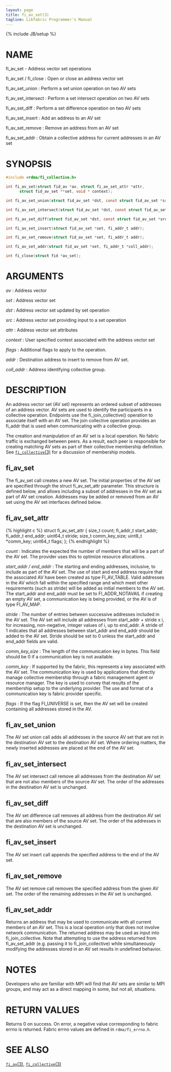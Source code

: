 ```yaml
---
layout: page
title: fi_av_set(3)
tagline: Libfabric Programmer's Manual
---
```

{% include JB/setup %}

# NAME

fi_av_set \- Address vector set operations

fi_av_set / fi_close
: Open or close an address vector set

fi_av_set_union
: Perform a set union operation on two AV sets

fi_av_set_intersect
: Perform a set intersect operation on two AV sets

fi_av_set_diff
: Perform a set difference operation on two AV sets

fi_av_set_insert
: Add an address to an AV set

fi_av_set_remove
: Remove an address from an AV set

fi_av_set_addr
: Obtain a collective address for current addresses in an AV set


# SYNOPSIS

```c
#include <rdma/fi_collective.h>

int fi_av_set(struct fid_av *av, struct fi_av_set_attr *attr,
	  struct fid_av_set **set, void * context);

int fi_av_set_union(struct fid_av_set *dst,	const struct fid_av_set *src);

int fi_av_set_intersect(struct fid_av_set *dst, const struct fid_av_set *src);

int fi_av_set_diff(struct fid_av_set *dst, const struct fid_av_set *src);

int fi_av_set_insert(struct fid_av_set *set, fi_addr_t addr);

int fi_av_set_remove(struct fid_av_set *set, fi_addr_t addr);

int fi_av_set_addr(struct fid_av_set *set, fi_addr_t *coll_addr);

int fi_close(struct fid *av_set);
```

# ARGUMENTS

*av*
: Address vector

*set*
: Address vector set

*dst*
: Address vector set updated by set operation

*src*
: Address vector set providing input to a set operation

*attr*
: Address vector set attributes

*context*
: User specified context associated with the address vector set

*flags*
: Additional flags to apply to the operation.

*addr*
: Destination address to insert to remove from AV set.

*coll_addr*
: Address identifying collective group.

# DESCRIPTION

An address vector set (AV set) represents an ordered subset of addresses of an
address vector.  AV sets are used to identify the participants in a collective
operation.  Endpoints use the fi_join_collective() operation to associate
itself with an AV set.  The join collective operation provides an fi_addr that
is used when communicating with a collective group.

The creation and manipulation of an AV set is a local operation.  No fabric
traffic is exchanged between peers.  As a result, each peer is responsible
for creating matching AV sets as part of their collective membership definition.
See [`fi_collective`(3)](fi_collective.3.html) for a discussion of membership
models.

## fi_av_set

The fi_av_set call creates a new AV set.  The initial properties of the AV
set are specified through the struct fi_av_set_attr parameter.  This
structure is defined below, and allows including a subset of addresses in the
AV set as part of AV set creation.  Addresses may be added or removed from an
AV set using the AV set interfaces defined below.

## fi_av_set_attr

{% highlight c %}
struct fi_av_set_attr {
	size_t count;
	fi_addr_t start_addr;
	fi_addr_t end_addr;
	uint64_t stride;
	size_t comm_key_size;
	uint8_t *comm_key;
	uint64_t flags;
};
{% endhighlight %}

*count*
: Indicates the expected the number of members that will be a part of
  the AV set.  The provider uses this to optimize resource allocations.

*start_addr / end_addr*
: The starting and ending addresses, inclusive, to
  include as part of the AV set.  The use of start and end address require
  that the associated AV have been created as type FI_AV_TABLE.  Valid
  addresses in the AV which fall within the specified range and which meet other
  requirements (such as stride) will be added as initial members to the AV set.
  The start_addr and end_addr must be set to FI_ADDR_NOTAVAIL if creating an
  empty AV set, a communication key is being provided, or the AV is of
  type FI_AV_MAP.

*stride*
: The number of entries between successive addresses included in the
  AV set.  The AV set will include all addresses from start_addr + stride x i,
  for increasing, non-negative, integer values of i, up to end_addr.  A stride
  of 1 indicates that all addresses between start_addr and end_addr should be
  added to the AV set.  Stride should be set to 0 unless the start_addr and
  end_addr fields are valid.

*comm_key_size*
: The length of the communication key in bytes.  This
  field should be 0 if a communication key is not available.

*comm_key*
: If supported by the fabric, this represents a key
  associated with the AV set.  The communication key is used by applications
  that directly manage collective membership through a fabric management agent
  or resource manager.  The key is used to convey that results of the
  membership setup to the underlying provider.  The use and format of a
  communication key is fabric provider specific.

*flags*
: If the flag FI_UNIVERSE is set, then the AV set will be created
  containing all addresses stored in the AV.

## fi_av_set_union

The AV set union call adds all addresses in the source AV set that are not
in the destination AV set to the destination AV set.  Where ordering matters,
the newly inserted addresses are placed at the end of the AV set.

## fi_av_set_intersect

The AV set intersect call remove all addresses from the destination AV set that
are not also members of the source AV set.  The order of the addresses in the
destination AV set is unchanged.

## fi_av_set_diff

The AV set difference call removes all address from the destination AV set
that are also members of the source AV set.  The order of the addresses in the
destination AV set is unchanged.

## fi_av_set_insert

The AV set insert call appends the specified address to the end of the AV set.

## fi_av_set_remove

The AV set remove call removes the specified address from the given AV set.
The order of the remaining addresses in the AV set is unchanged.

## fi_av_set_addr

Returns an address that may be used to communicate with all current members
of an AV set.  This is a local operation only that does not involve network
communication.  The returned address may be used as input into
fi_join_collective.  Note that attempting to use the address returned from
fi_av_set_addr (e.g. passing it to fi_join_collective) while simultaneously
modifying the addresses stored in an AV set results in undefined behavior.

# NOTES

Developers who are familiar with MPI will find that AV sets are similar to
MPI groups, and may act as a direct mapping in some, but not all, situations.

# RETURN VALUES

Returns 0 on success. On error, a negative value corresponding to fabric
errno is returned. Fabric errno values are defined in
`rdma/fi_errno.h`.

# SEE ALSO

[`fi_av`(3)](fi_av.3.html),
[`fi_collective`(3)](fi_collective.3.html)
